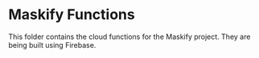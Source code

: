 # Maskify Functions
This folder contains the cloud functions for the Maskify project. They are being built using Firebase.